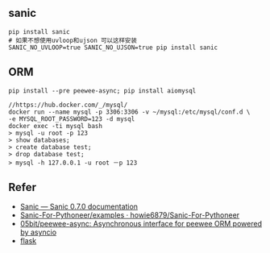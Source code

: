 
## sanic

```
pip install sanic
# 如果不想使用uvloop和ujson 可以这样安装
SANIC_NO_UVLOOP=true SANIC_NO_UJSON=true pip install sanic
```

## ORM

```
pip install --pre peewee-async; pip install aiomysql

//https://hub.docker.com/_/mysql/
docker run --name mysql -p 3306:3306 -v ~/mysql:/etc/mysql/conf.d \
-e MYSQL_ROOT_PASSWORD=123 -d mysql
docker exec -ti mysql bash
> mysql -u root -p 123
> show databases;
> create database test;
> drop database test;
> mysql -h 127.0.0.1 -u root －p 123
```

## Refer

* [Sanic — Sanic 0.7.0 documentation](https://sanic.readthedocs.io/en/latest/)
* [Sanic-For-Pythoneer/examples · howie6879/Sanic-For-Pythoneer](https://github.com/howie6879/Sanic-For-Pythoneer/tree/master/examples)
* [05bit/peewee-async: Asynchronous interface for peewee ORM powered by asyncio](https://github.com/05bit/peewee-async)
* [flask](https://github.com/project-hopkins/Westworld/tree/11694faed3c4d39202154e31dba2cd70c991f9be)